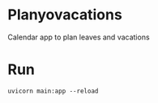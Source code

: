 # Planyovacations
Calendar app to plan leaves and vacations

# Run
```
uvicorn main:app --reload
```
